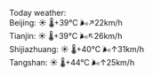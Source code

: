 Today weather:  
Beijing: ☀️   🌡️+39°C 🌬️↗22km/h  
Tianjin: ☀️   🌡️+39°C 🌬️↖26km/h  
Shijiazhuang: ☀️   🌡️+40°C 🌬️↑31km/h  
Tangshan: ☀️   🌡️+44°C 🌬️↑25km/h  
